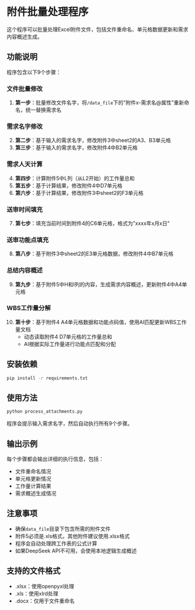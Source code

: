 # 附件批量处理程序

这个程序可以批量处理Excel附件文件，包括文件重命名、单元格数据更新和需求内容概述生成。

## 功能说明

程序包含以下9个步骤：

### 文件批量修改
1. **第一步**：批量修改文件名字，将`/data_file`下的"附件x-需求名@属性"重新命名，统一替换需求名

### 需求名字修改  
2. **第二步**：基于输入的需求名字，修改附件3中sheet2的A3、B3单元格
3. **第三步**：基于输入的需求名字，修改附件4中B2单元格

### 需求人天计算
4. **第四步**：计算附件5中L列（从L2开始）的工作量总和
5. **第五步**：基于计算结果，修改附件4中D7单元格
6. **第六步**：基于计算结果，修改附件3中sheet2的F3单元格

### 送审时间填充
7. **第七步**：填充当前时间到附件4的C6单元格，格式为"xxxx年x月x日"

### 送审功能点填充
8. **第八步**：基于附件3中sheet2的E3单元格数据，修改附件4中B7单元格

### 总结内容概述
9. **第九步**：基于附件5中H和I列的内容，生成需求内容概述，更新附件4中A4单元格

### WBS工作量分解
10. **第十步**：基于附件4 A4单元格数据和功能点码值，使用AI匹配更新WBS工作量文档
    - 动态读取附件4 D7单元格的工作量总和
    - AI根据实际工作量进行功能点匹配和分配

## 安装依赖

```bash
pip install -r requirements.txt
```

## 使用方法

```bash
python process_attachments.py
```

程序会提示输入需求名字，然后自动执行所有9个步骤。

## 输出示例

每个步骤都会输出详细的执行信息，包括：
- 文件重命名情况
- 单元格更新情况  
- 工作量计算结果
- 需求概述生成情况

## 注意事项

- 确保`data_file`目录下包含所需的附件文件
- 附件5必须是.xls格式，其他附件建议使用.xlsx格式
- 程序会自动处理跨工作表的公式计算
- 如果DeepSeek API不可用，会使用本地逻辑生成概述

## 支持的文件格式

- .xlsx：使用openpyxl处理
- .xls：使用xlrd处理
- .docx：仅用于文件重命名 